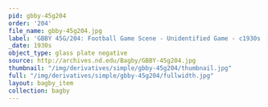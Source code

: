 ```yaml
---
pid: gbby-45g204
order: '204'
file_name: gbby-45g204.jpg
label: 'GBBY 45G/204: Football Game Scene - Unidentified Game - c1930s'
_date: 1930s
object_type: glass plate negative
source: http://archives.nd.edu/Bagby/GBBY-45g204.jpg
thumbnail: "/img/derivatives/simple/gbby-45g204/thumbnail.jpg"
full: "/img/derivatives/simple/gbby-45g204/fullwidth.jpg"
layout: bagby_item
collection: bagby
---
```

